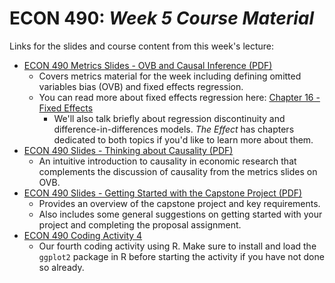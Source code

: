 # ECON 490: *Week 5 Course Material*

Links for the slides and course content from this week's lecture: 

- [ECON 490 Metrics Slides - OVB and Causal Inference (PDF)](https://github.com/mackaytc/econ-490-course-material/blob/main/week-05/ECON%20490%20Metrics%20Slides%20-%20OVB%20and%20Causal%20Inference%20(PDF).pdf)
  - Covers metrics material for the week including defining omitted variables bias (OVB) and fixed effects regression.
  - You can read more about fixed effects regression here: [Chapter 16 - Fixed Effects](https://theeffectbook.net/ch-FixedEffects.html)
    - We'll also talk briefly about regression discontinuity and difference-in-differences models. *The Effect* has chapters dedicated to both topics if you'd like to learn more about them. 
- [ECON 490 Slides - Thinking about Causality (PDF)](https://github.com/mackaytc/econ-490-course-material/blob/main/week-05/ECON%20490%20Slides%20-%20Thinking%20about%20Causality%20(PDF).pdf)
  - An intuitive introduction to causality in economic research that complements the discussion of causality from the metrics slides on OVB.
- [ECON 490 Slides - Getting Started with the Capstone Project (PDF)](https://github.com/mackaytc/econ-490-course-material/blob/main/week-05/ECON%20490%20Slides%20-%20Getting%20Started%20with%20the%20Capstone%20Project%20(PDF).pdf)
  - Provides an overview of the capstone project and key requirements. 
  - Also includes some general suggestions on getting started with your project and completing the proposal assignment. 
- [ECON 490 Coding Activity 4](https://github.com/mackaytc/econ-490-course-material/blob/main/week-05/ECON%20490%20Coding%20Activity%204.R)
  - Our fourth coding activity using R. Make sure to install and load the `ggplot2` package in R before starting the activity if you have not done so already.
